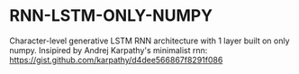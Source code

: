 # RNN-LSTM-ONLY-NUMPY
Character-level generative LSTM RNN architecture with 1 layer built on only numpy.
Insipired by Andrej Karpathy's minimalist rnn: https://gist.github.com/karpathy/d4dee566867f8291f086
